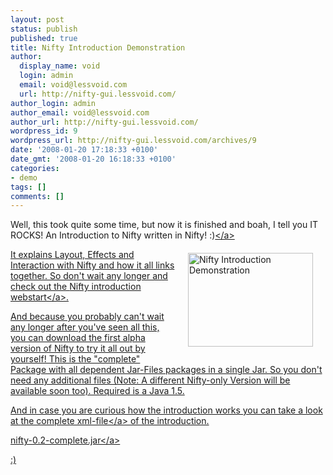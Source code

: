 ```yaml
---
layout: post
status: publish
published: true
title: Nifty Introduction Demonstration
author:
  display_name: void
  login: admin
  email: void@lessvoid.com
  url: http://nifty-gui.lessvoid.com/
author_login: admin
author_email: void@lessvoid.com
author_url: http://nifty-gui.lessvoid.com/
wordpress_id: 9
wordpress_url: http://nifty-gui.lessvoid.com/archives/9
date: '2008-01-20 17:18:33 +0100'
date_gmt: '2008-01-20 16:18:33 +0100'
categories:
- demo
tags: []
comments: []
---
```

<p>Well, this took quite some time, but now it is finished and boah, I tell you IT ROCKS! An Introduction to Nifty written in Nifty! :)<a href="http:&#47;&#47;nifty-gui.lessvoid.com&#47;java&#47;webstart&#47;nifty&#47;nifty-introduction.jnlp" title="Nifty Introduction Webstart"><img src="http:&#47;&#47;nifty-gui.lessvoid.com&#47;images&#47;nifty-introduction.png" alt="Nifty Introduction Demonstration" align="right" border="0" height="150" hspace="20" vspace="20" width="200" &#47;><&#47;a></p>
<p>It explains Layout, Effects and Interaction with Nifty and how it all links together. So don't wait any longer and check out the <a href="http:&#47;&#47;nifty-gui.lessvoid.com&#47;java&#47;webstart&#47;nifty&#47;nifty-introduction.jnlp" title="Nifty Introduction Webstart">Nifty introduction webstart<&#47;a>.</p>
<p>And  because you probably can't wait any longer after you've seen all this, you can download the first alpha version of Nifty to try it all out by yourself! This is the "complete" Package with all dependent Jar-Files packages in a single Jar. So you don't need any additional files (Note: A different Nifty-only Version will be available soon too). Required is a Java 1.5.</p>
<p>And in case you are curious how the introduction works you can take a look at <a href="http:&#47;&#47;nifty-gui.lessvoid.com&#47;java&#47;webstart&#47;nifty&#47;tutorial.xml" title="Nifty Introduction XML">the complete xml-file<&#47;a> of the introduction.</p>
<p><a href="http:&#47;&#47;nifty-gui.lessvoid.com&#47;java&#47;webstart&#47;nifty&#47;nifty-0.2-complete.jar" title="nifty-0.2-complete.jar">nifty-0.2-complete.jar<&#47;a></p>
<p>:)</p>
